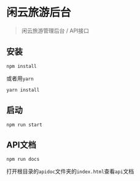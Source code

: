 # 闲云旅游后台

> 闲云旅游管理后台 / API接口

## 安装

```
npm install 
```

或者用`yarn`

```
yarn install
```



## 启动

```
npm run start
```



## API文档

```
npm run docs
```

打开根目录的`apidoc`文件夹的`index.html`查看`api`文档

